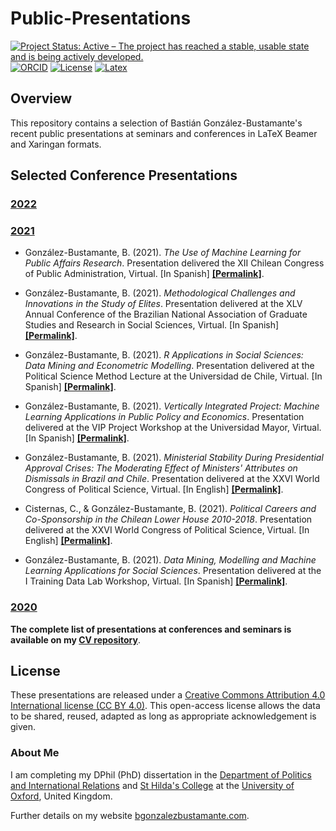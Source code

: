 # Public-Presentations

[![Project Status: Active – The project has reached a stable, usable state and is being actively developed.](https://www.repostatus.org/badges/latest/active.svg)](STATUS.md) [![ORCID](https://img.shields.io/badge/ORCID%20iD-0000--0003--1510--6820-brightgreen.svg)](http://orcid.org/0000-0003-1510-6820) [![License](https://img.shields.io/badge/license-CC%20BY%204.0-black)](LICENSE.md) [![Latex](https://img.shields.io/badge/made%20with-LaTeX-1f425f.svg)](https://www.latex-project.org/)

## Overview

This repository contains a selection of Bastián González-Bustamante's recent public presentations at seminars and conferences in LaTeX Beamer and Xaringan formats.

## Selected Conference Presentations

### [2022](2022.md)

### [2021](2021.md)

* González-Bustamante, B. (2021). *The Use of Machine Learning for Public Affairs Research*. Presentation delivered the XII Chilean Congress of Public Administration, Virtual. [In Spanish] **[[Permalink]](https://github.com/bgonzalezbustamante/Public-Presentations/blob/main/2021/Beamer-Congreso-AP-2021.pdf)**.

* González-Bustamante, B. (2021). *Methodological Challenges and Innovations in the Study of Elites*. Presentation delivered at the XLV Annual Conference of the Brazilian National Association of Graduate Studies and Research in Social Sciences, Virtual. [In Spanish] **[[Permalink]](https://github.com/bgonzalezbustamante/Public-Presentations/blob/main/2021/Beamer-ANPOCS-2021.pdf)**.

* González-Bustamante, B. (2021). *R Applications in Social Sciences: Data Mining and Econometric Modelling*. Presentation delivered at the Political Science Method Lecture at the Universidad de Chile, Virtual. [In Spanish] **[[Permalink]](https://github.com/bgonzalezbustamante/Public-Presentations/blob/main/2021/Beamer-R-INAP-2021.pdf)**.

* González-Bustamante, B. (2021). *Vertically Integrated Project: Machine Learning Applications in Public Policy and Economics*. Presentation delivered at the VIP Project Workshop at the Universidad Mayor, Virtual. [In Spanish] **[[Permalink]](https://github.com/bgonzalezbustamante/Public-Presentations/blob/main/2021/Beamer-VIP-Nociones-2021.pdf)**.

* González-Bustamante, B. (2021). *Ministerial Stability During Presidential Approval Crises: The Moderating Effect of Ministers' Attributes on Dismissals in Brazil and Chile*. Presentation delivered at the XXVI World Congress of Political Science, Virtual. [In English] **[[Permalink]](https://github.com/bgonzalezbustamante/Public-Presentations/blob/main/2021/Beamer-IPSA-Ministers-2021.pdf)**.

* Cisternas, C., & González-Bustamante, B. (2021). *Political Careers and Co-Sponsorship in the Chilean Lower House 2010-2018*. Presentation delivered at the XXVI World Congress of Political Science, Virtual. [In English] **[[Permalink]](https://github.com/bgonzalezbustamante/Public-Presentations/blob/main/2021/Beamer-IPSA-Cosponsorship-2021.pdf)**.

* González-Bustamante, B. (2021). *Data Mining, Modelling and Machine Learning Applications for Social Sciences*. Presentation delivered at the I Training Data Lab Workshop, Virtual. [In Spanish] **[[Permalink]](https://github.com/bgonzalezbustamante/Public-Presentations/blob/main/2021/Beamer-DataLab-2021.pdf)**.

### [2020](2020.md)

**The complete list of presentations at conferences and seminars is available on my [CV repository](https://bgonzalezbustamante.github.io/CV-XeLaTeX/)**.

## License

These presentations are released under a [Creative Commons Attribution 4.0 International license (CC BY 4.0)](LICENSE.md). This open-access license allows the data to be shared, reused, adapted as long as appropriate acknowledgement is given.

### About Me

I am completing my DPhil (PhD) dissertation in the [Department of Politics and International Relations](https://www.politics.ox.ac.uk/) and [St Hilda's College](https://www.sthildas.ox.ac.uk/) at the [University of Oxford](http://www.ox.ac.uk/), United Kingdom.

Further details on my website [bgonzalezbustamante.com](https://bgonzalezbustamante.com/).
